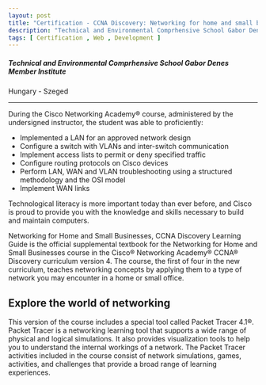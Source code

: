 ```yaml
---
layout: post
title: "Certification - CCNA Discovery: Networking for home and small businesses"
description: "Technical and Environmental Comprhensive School Gabor Denes Member Institute"
tags: [ Certification , Web , Development ]
---
```


##### Technical and Environmental Comprhensive School Gabor Denes Member Institute

Hungary - Szeged <a href="/assets/files/certifications/CCNA_Discovery_Network_for_Home_&_Small_Business.pdf" download><i class="fas fa-file-download cursor-pointer float-right text-teal text-xl" title="{{ page.title }}.pdf"></i></a>

---

During the Cisco Networking Academy® course, administered by the undersigned instructor, the student was able to proficiently:

- Implemented a LAN for an approved network design
- Configure a switch with VLANs and inter-switch communication
- Implement access lists to permit or deny specified traffic
- Configure routing protocols on Cisco devices
- Perform LAN, WAN and VLAN troubleshooting using a structured methodology and the OSI model
- Implement WAN links

Technological literacy is more important today than ever before, and Cisco is proud to provide you with the knowledge and skills necessary to build and maintain computers.

Networking for Home and Small Businesses, CCNA Discovery Learning Guide is the official supplemental textbook for the Networking for Home and Small Businesses course in the Cisco® Networking Academy® CCNA® Discovery curriculum version 4. The course, the first of four in the new curriculum, teaches networking concepts by applying them to a type of network you may encounter in a home or small office.

## Explore the world of networking 
This version of the course includes a special tool called Packet Tracer 4.1®. Packet Tracer is a networking learning tool that supports a wide range of physical and logical simulations. It also provides visualization tools to help you to understand the internal workings of a network. The Packet Tracer activities included in the course consist of network simulations, games, activities, and challenges that provide a broad range of learning experiences.

